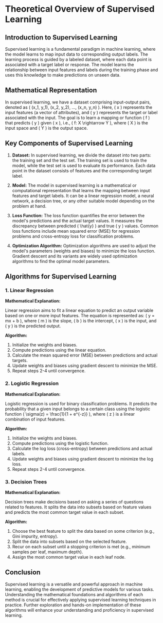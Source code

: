 # Theoretical Overview of Supervised Learning

## Introduction to Supervised Learning

Supervised learning is a fundamental paradigm in machine learning, where the model learns to map input data to corresponding output labels. The learning process is guided by a labeled dataset, where each data point is associated with a target label or response. The model learns the relationship between input features and labels during the training phase and uses this knowledge to make predictions on unseen data.

## Mathematical Representation

In supervised learning, we have a dataset comprising input-output pairs, denoted as \( (x_1, y_1), (x_2, y_2), ..., (x_n, y_n) \). Here, \( x \) represents the input features (a vector of attributes), and \( y \) represents the target or label associated with the input. The goal is to learn a mapping or function \( f \) that predicts \( y \) given \( x \), i.e., \( f: X \rightarrow Y \), where \( X \) is the input space and \( Y \) is the output space.

## Key Components of Supervised Learning

1. **Dataset:**
   In supervised learning, we divide the dataset into two parts: the training set and the test set. The training set is used to train the model, while the test set is used to evaluate its performance. Each data point in the dataset consists of features and the corresponding target label.

2. **Model:**
   The model in supervised learning is a mathematical or computational representation that learns the mapping between input features and target labels. It can be a linear regression model, a neural network, a decision tree, or any other suitable model depending on the problem at hand.

3. **Loss Function:**
   The loss function quantifies the error between the model's predictions and the actual target values. It measures the discrepancy between predicted \( \hat{y} \) and true \( y \) values. Common loss functions include mean squared error (MSE) for regression problems and cross-entropy loss for classification problems.

4. **Optimization Algorithm:**
   Optimization algorithms are used to adjust the model's parameters (weights and biases) to minimize the loss function. Gradient descent and its variants are widely used optimization algorithms to find the optimal model parameters.

## Algorithms for Supervised Learning

### 1. Linear Regression

**Mathematical Explanation:**

Linear regression aims to fit a linear equation to predict an output variable based on one or more input features. The equation is represented as: \( y = mx + b \), where \( m \) is the slope, \( b \) is the intercept, \( x \) is the input, and \( y \) is the predicted output.

**Algorithm:**
1. Initialize the weights and biases.
2. Compute predictions using the linear equation.
3. Calculate the mean squared error (MSE) between predictions and actual targets.
4. Update weights and biases using gradient descent to minimize the MSE.
5. Repeat steps 2-4 until convergence.

### 2. Logistic Regression

**Mathematical Explanation:**

Logistic regression is used for binary classification problems. It predicts the probability that a given input belongs to a certain class using the logistic function \( \sigma(z) = \frac{1}{1 + e^{-z}} \), where \( z \) is a linear combination of input features.

**Algorithm:**
1. Initialize the weights and biases.
2. Compute predictions using the logistic function.
3. Calculate the log loss (cross-entropy) between predictions and actual labels.
4. Update weights and biases using gradient descent to minimize the log loss.
5. Repeat steps 2-4 until convergence.

### 3. Decision Trees

**Mathematical Explanation:**

Decision trees make decisions based on asking a series of questions related to features. It splits the data into subsets based on feature values and predicts the most common target value in each subset.

**Algorithm:**
1. Choose the best feature to split the data based on some criterion (e.g., Gini impurity, entropy).
2. Split the data into subsets based on the selected feature.
3. Recur on each subset until a stopping criterion is met (e.g., minimum samples per leaf, maximum depth).
4. Assign the most common target value in each leaf node.

## Conclusion

Supervised learning is a versatile and powerful approach in machine learning, enabling the development of predictive models for various tasks. Understanding the mathematical foundations and algorithms of each method is crucial for effectively applying supervised learning techniques in practice. Further exploration and hands-on implementation of these algorithms will enhance your understanding and proficiency in supervised learning.
